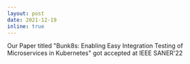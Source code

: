 ```yaml
---
layout: post
date: 2021-12-19
inline: true
---
```


Our Paper titled "Bunk8s: Enabling Easy Integration Testing of Microservices in Kubernetes" got accepted at IEEE SANER'22